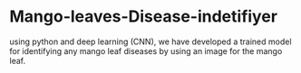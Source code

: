 # Mango-leaves-Disease-indetifiyer
using python and deep learning (CNN), we have developed a trained model for identifying any mango leaf diseases by using an image for the mango leaf. 
